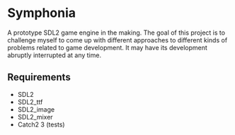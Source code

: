 # Symphonia

A prototype SDL2 game engine in the making. The goal of this project is to challenge myself to come up with different approaches to different kinds of problems related to game development. It may have its development abruptly interrupted at any time.

## Requirements
* SDL2
* SDL2_ttf
* SDL2_image
* SDL2_mixer
* Catch2 3 (tests)

